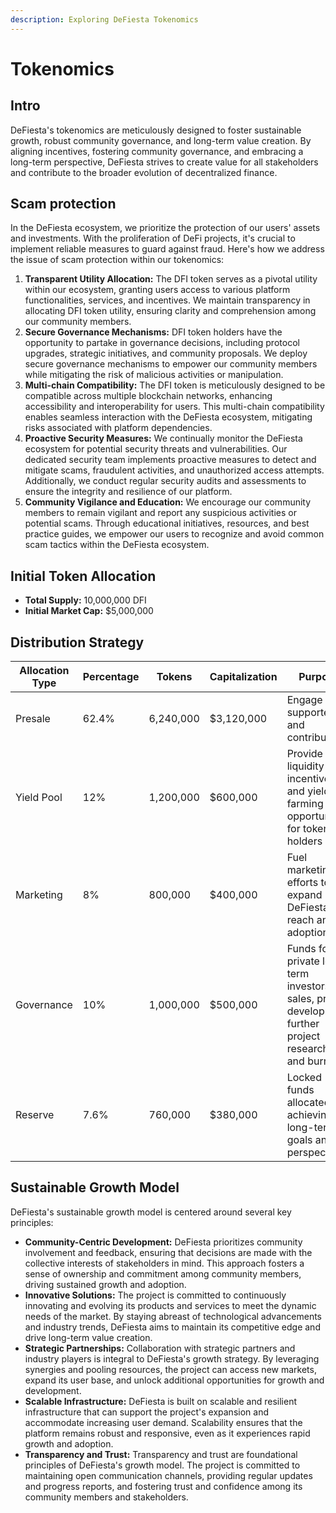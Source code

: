 ```yaml
---
description: Exploring DeFiesta Tokenomics
---
```


# Tokenomics

## Intro

DeFiesta's tokenomics are meticulously designed to foster sustainable growth, robust community governance, and long-term value creation. By aligning incentives, fostering community governance, and embracing a long-term perspective, DeFiesta strives to create value for all stakeholders and contribute to the broader evolution of decentralized finance.

## Scam protection

In the DeFiesta ecosystem, we prioritize the protection of our users' assets and investments. With the proliferation of DeFi projects, it's crucial to implement reliable measures to guard against fraud. Here's how we address the issue of scam protection within our tokenomics:

1. **Transparent Utility Allocation:** The DFI token serves as a pivotal utility within our ecosystem, granting users access to various platform functionalities, services, and incentives. We maintain transparency in allocating DFI token utility, ensuring clarity and comprehension among our community members.
2. **Secure Governance Mechanisms:** DFI token holders have the opportunity to partake in governance decisions, including protocol upgrades, strategic initiatives, and community proposals. We deploy secure governance mechanisms to empower our community members while mitigating the risk of malicious activities or manipulation.
3. **Multi-chain Compatibility:** The DFI token is meticulously designed to be compatible across multiple blockchain networks, enhancing accessibility and interoperability for users. This multi-chain compatibility enables seamless interaction with the DeFiesta ecosystem, mitigating risks associated with platform dependencies.
4. **Proactive Security Measures:** We continually monitor the DeFiesta ecosystem for potential security threats and vulnerabilities. Our dedicated security team implements proactive measures to detect and mitigate scams, fraudulent activities, and unauthorized access attempts. Additionally, we conduct regular security audits and assessments to ensure the integrity and resilience of our platform.
5. **Community Vigilance and Education:** We encourage our community members to remain vigilant and report any suspicious activities or potential scams. Through educational initiatives, resources, and best practice guides, we empower our users to recognize and avoid common scam tactics within the DeFiesta ecosystem.

## **Initial Token Allocation**

* **Total Supply:** 10,000,000 DFI
* **Initial Market Cap:** $5,000,000

## **Distribution Strategy**

<table data-full-width="false"><thead><tr><th width="165">Allocation Type</th><th width="118">Percentage</th><th width="120">Tokens</th><th width="138">Capitalization</th><th>Purpose</th></tr></thead><tbody><tr><td>Presale</td><td>62.4%</td><td>6,240,000</td><td>$3,120,000</td><td>Engage early supporters and contributors</td></tr><tr><td>Yield Pool</td><td>12%</td><td>1,200,000</td><td>$600,000</td><td>Provide liquidity incentives and yield farming opportunities for token holders</td></tr><tr><td>Marketing</td><td>8%</td><td>800,000</td><td>$400,000</td><td>Fuel marketing efforts to expand DeFiesta's reach and adoption</td></tr><tr><td>Governance</td><td>10%</td><td>1,000,000</td><td>$500,000</td><td>Funds for private long-term investors' sales, project development, further project research, and burning</td></tr><tr><td>Reserve</td><td>7.6%</td><td>760,000</td><td>$380,000</td><td>Locked funds allocated for achieving long-term goals and perspectives</td></tr></tbody></table>

## Sustainable Growth Model

DeFiesta's sustainable growth model is centered around several key principles:

* **Community-Centric Development:** DeFiesta prioritizes community involvement and feedback, ensuring that decisions are made with the collective interests of stakeholders in mind. This approach fosters a sense of ownership and commitment among community members, driving sustained growth and adoption.
* **Innovative Solutions:** The project is committed to continuously innovating and evolving its products and services to meet the dynamic needs of the market. By staying abreast of technological advancements and industry trends, DeFiesta aims to maintain its competitive edge and drive long-term value creation.
* **Strategic Partnerships:** Collaboration with strategic partners and industry players is integral to DeFiesta's growth strategy. By leveraging synergies and pooling resources, the project can access new markets, expand its user base, and unlock additional opportunities for growth and development.
* **Scalable Infrastructure:** DeFiesta is built on scalable and resilient infrastructure that can support the project's expansion and accommodate increasing user demand. Scalability ensures that the platform remains robust and responsive, even as it experiences rapid growth and adoption.
* **Transparency and Trust:** Transparency and trust are foundational principles of DeFiesta's growth model. The project is committed to maintaining open communication channels, providing regular updates and progress reports, and fostering trust and confidence among its community members and stakeholders.

